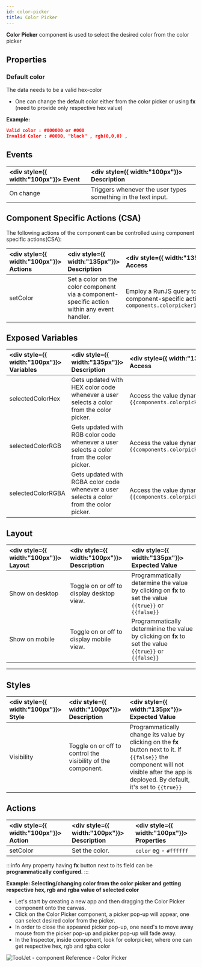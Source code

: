 ```yaml
---
id: color-picker
title: Color Picker
---
```


**Color Picker** component is used to select the desired color from the color picker

<div style={{paddingTop:'24px'}}>

## Properties

### Default color

The data needs to be a valid hex-color

- One can change the default color either from the color picker or using **fx** (need to provide only respective hex value)

**Example:**

```json
Valid color : #000000 or #000
Invalid Color : #0000, "black" , rgb(0,0,0) ,
```

</div>

<div style={{paddingTop:'24px'}}>

## Events

| <div style={{ width:"100px"}}> Event </div> | <div style={{ width:"100px"}}> Description </div> |
|:----------- |:----------- |
| On change | Triggers whenever the user types something in the text input.|

</div>

<div style={{paddingTop:'24px'}>

## Component Specific Actions (CSA)

The following actions of the component can be controlled using component specific actions(CSA):

| <div style={{ width:"100px"}}> Actions  </div>   | <div style={{ width:"135px"}}> Description </div> | <div style={{ width:"135px"}}> How To Access </div> |
|:----------- |:----------- |:----------- |
| setColor | Set a color on the color component via a component-specific action within any event handler. | Employ a RunJS query to execute component-specific actions such as `await components.colorpicker1.setColor('#64A07A')` |

</div>

<div style={{paddingTop:'24px'}}>

## Exposed Variables

| <div style={{ width:"100px"}}> Variables </div> | <div style={{ width:"135px"}}> Description </div> | <div style={{ width:"135px"}}> How To Access </div> |
|:----------- |:----------- |:---------- |
| selectedColorHex | Gets updated with HEX color code whenever a user selects a color from the color picker.| Access the value dynamically using JS: `{{components.colorpicker1.selectedColorHex}}`|
| selectedColorRGB | Gets updated with RGB color code whenever a user selects a color from the color picker. | Access the value dynamically using JS: `{{components.colorpicker1.selectedColorRGB}}`|
| selectedColorRGBA | Gets updated with RGBA color code whenever a user selects a color from the color picker.| Access the value dynamically using JS: `{{components.colorpicker1.selectedColorRGBA}}`|

</div>

<div style={{paddingTop:'24px'}}>

## Layout

| <div style={{ width:"100px"}}> Layout </div> | <div style={{ width:"100px"}}> Description </div> | <div style={{ width:"135px"}}> Expected Value  </div> |
|:--------------- |:----------------------------------------- | :------------------------------------------------------------------------------------------------------------- |
| Show on desktop | Toggle on or off to display desktop view. | Programmatically determine the value by clicking on **fx** to set the value `{{true}}` or `{{false}}` |
| Show on mobile  | Toggle on or off to display mobile view.  | Programmatically determinine the value by clicking on **fx** to set the value `{{true}}` or `{{false}}` |

</div>

---

<div style={{paddingTop:'24px'}}>

## Styles

| <div style={{ width:"100px"}}> Style </div> | <div style={{ width:"100px"}}> Description    </div>                                                                                                                                                                                                                                          | <div style={{ width:"135px"}}> Expected Value </div> |
|:---------- | :-------------------------------------------------------------------------------------------------------------------------------------------------------------------------------------------------------------------------------------------------------- |:---------- |
| Visibility | Toggle on or off to control the visibility of the component.| Programmatically change its value by clicking on the **fx** button next to it. If `{{false}}` the component will not visible after the app is deployed. By default, it's set to `{{true}}` |

</div>

<div style={{paddingTop:'24px'}}>

## Actions

| <div style={{ width:"100px"}}> Action  </div>    | <div style={{ width:"100px"}}> Description </div> | <div style={{ width:"100px"}}> Properties </div> |
|:----------- |:----------- |:------------------ |
| setColor | Set the  color. | `color` eg - `#ffffff` |

:::info
Any property having **fx** button next to its field can be **programmatically configured**.
:::

**Example: Selecting/changing color from the color picker and getting respective hex, rgb and rgba value of selected color**
- Let's start by creating a new app and then dragging the Color Picker  component onto the canvas.
- Click on the Color Picker component, a picker pop-up will appear, one can select desired color from the picker.
- In order to close the appeared picker pop-up, one need's to move away mouse from the picker pop-up and picker pop-up will fade away.
- In the Inspector, inside component, look for colorpicker, where one can get respective hex, rgb and rgba color

<div style={{textAlign: 'center'}}>

<img className="screenshot-full" src="/img/widgets/color-picker/colorpickerinspector-v2.png" alt="ToolJet - component Reference - Color Picker" />

</div>

</div>
